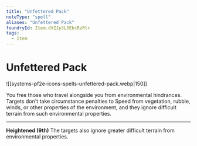 ```yaml
---
title: "Unfettered Pack"
noteType: "spell"
aliases: "Unfettered Pack"
foundryId: Item.dVZJp3L5EbcRzRtr
tags:
  - Item
---
```


# Unfettered Pack
![[systems-pf2e-icons-spells-unfettered-pack.webp|150]]

You free those who travel alongside you from environmental hindrances. Targets don't take circumstance penalties to Speed from vegetation, rubble, winds, or other properties of the environment, and they ignore difficult terrain from such environmental properties.

* * *

**Heightened (9th)** The targets also ignore greater difficult terrain from environmental properties.
